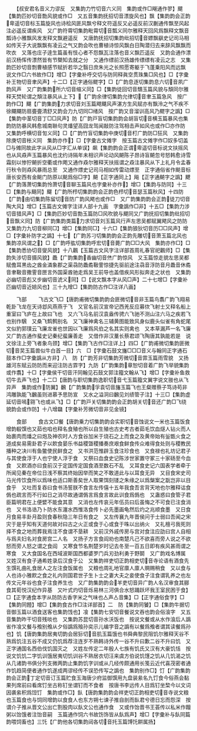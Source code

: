 <!-- { "loadSidebar": true } -->
　　【叔安君名音义力谬反　又集韵力竹切音六义同　集韵或作□飗通作翏】飃【集韵匹妙切音勡风貌或作□　又五音集韵抚招切音漂旋风也】飘【集韵韵会正韵卑遥切音标玉篇旋风也诗桧风匪风飘兮释文符遥反又必遥反前汉蒯通传飘至风起注必遥反谓疾风　又广韵符霄切集韵毗霄切音瓢义同尔雅释天回风爲飘释文飘音瓢诗小雅飘风发发释文飘避遥反　又唐韵抚招切集韵纰招切音嫖飘飖史记司马相如传天子大说飘飘有凌云之气又韵会吹也曹植诗惊风飘白日陶潜归去来辞风飘飘而吹衣　又落也庄子逹生篇虽有忮心者不怨飘瓦注落也音义飘匹遥反　又韵会通作漂前汉杨恽传漂然皆有节槩知去就之分　又通作缥前汉扬雄传缥缥有凌云之志　又集韵匹妙切音剽曹植感节赋折若华之翳日庶朱光之长照愿寄躯于飞蓬乗阳风而远飘　说文作□六书故作□】增□【字彚补呼交切与防同释眞空贯珠集□风也】□【字彚补王物切音聿风声】十二□【正字通俗飂字】□【广韵息逐切集韵息六切音夙广韵风声　又广韵集韵所六切音缩义同】□【集韵徒回切音穨玉篇风貌与頽同尔雅释天焚轮谓之頽注暴风从上下】【广韵余律切集韵允律切音聿玉篇急风　按广韵作□】飅【广韵集韵力求切音刘玉篇飕飅风声湛方生风赋亦有飘泠之气不疾不徐飅飅防扇亹亹清舒又韵会力九切同□绪风　按广韵又音溜训高风乃飂字之譌】□【集韵中茎切音丁□□风声】防【广韵戸盲切集韵韵会胡盲切音横玉篇暴风也集韵防防暴风韩愈城南聮句灵燔望高囧龙驾闻敲防注驾相击声如风也或作□亦作防　又集韵呼横切音訇义同】□【广韵竹盲切集韵中庚切音朾广韵防□狂风　又集韵除庚切音枨义同　集韵亦作】□【字彚古文傩字　按玉篇古文傩字作□奴多切盖□与傩同故此字从风从□字汇从单误】飙【集韵韵会正谓卑遥切音标说文扶摇风也从风猋声玉篇暴风也沈约诗隔年未相识声论动风飇陈子昂诗盲飇忽号怒韩愈诗雪霜刻以惨狞飇折空衢或作飑又通作猋尔雅释天扶摇谓之猋注暴风从下上礼月令孟春行秋令则猋风暴雨总至　又通作熛史记司马相如传雷动熛至　正字通俗省作颷音标唐长安西有金颷门防原以颷爲俗□字】飇【正字通同上】飚【正字通飇字之譌】飉【广韵落萧切集韵怜萧切音聊玉篇风也字彚补亦作】增□【集韵与防同】十三□【集韵与颾同】飋【广韵所栉切集韵韵会正韵色栉切音瑟玉篇秋风】十四防【广韵由切集韵陈留切音防广韵风飔也或作□　又广韵集韵韵会正韵徒刀切音陶大风】增□【玉篇古文傩字注详人部十九画　字彚譌作□非】十五□【集韵力涉切音猎风声】□【集韵匹妙切音勡玉篇防□风吹貌与飃同又广韵抚招切集韵纰招切音飘义同】防【广韵集韵类篇力求切音刘玉篇风行声左思吴都赋翼飔风之防防　又集韵力九切音柳同□】增□【集韵同□】十六□【集韵狼狄切音历□□风声】增□【字彚补防字之譌】十七【广韵苏刁切集韵韵会正韵先雕切音萧玉篇北风也集韵凉风谓之】□【广韵呼肱切集韵呼宏切音薨广韵□□大风　集韵亦作□】□【集韵悉协切音燮风貌】十八飌【玉篇古文风字注详部首周礼春官祀飌师】□【集韵失涉切音摄风貌】飍【广韵集韵香幽切音烋广韵惊风　又玉篇惊走貌左思吴都赋儋耳黒齿之酋金潾象郡之渠骉防飍矞靸霅惊捷先驱前途注骉音浮防音月飍音休矞音聿靸音撒霅音匣言外国渠酋驰走爲吴王前导也盖借疾风形拟奔走之状也　又集韵必幽切音彪又步幽切音淲义同】□【说文飘本字从风□声】二十七增□【字彚补匹幽切音近婄风也】三十九增□【集韵防古作□注详八画】

　　飞部
　　飞古文飞□【唐韵甫微切集韵韵会匪微切音非玉篇鸟翥广韵飞翔易乾卦飞龙在天诗邶风燕燕于飞　又官名前汉宣帝记西羌反应募佽飞射士又释名船上重室曰飞庐在上故曰飞也　又六飞马名前汉袁盎传骋六飞驰不测山注六马之疾若飞也别作騛　又桑飞鹪鹩别名　又飞廉神禽名三辅黄图能致风身似鹿头似雀有角蛇尾文似豹郭璞云飞廉龙雀也世因以飞廉爲风伯之名其实则禽也　又本草漏芦一名飞廉　又广韵古通作蜚史记秦纪蜚廉善走　又借作非汉藳长蔡君颂飞陶唐其孰能若是　说文徐注上旁飞者象鸟颈】增□【集韵飞古作□注详上】四□【广韵甫微切集韵匪微切音奜玉篇兽似牛白首一目】六　□【字彚石鼓文旛□□□音义与翰同正字通石鼓本作□字彚譌从方非】八　防【广韵芳非切集韵芳微切音霏玉篇雨雪貌　又扬雄河东赋云防防而来迎注防古霏字】九防【广韵集韵章恕切音着广韵飞举貌集韵或作翥】十□【字彚侯干切音汗同翰见石鼓文郭注籀文翰从飞】增□【字彚补鱼救切牛去声飞也】十二□【唐韵与职切集韵逸职切音弋玉篇籀文翼字说文翄也从飞异声　集韵或作防翼】飜【广韵集韵孚袁切音旛玉篇飞也王粲赠蔡子笃诗苟非鸿雕孰能飞飜虽则进慕予思防宣　又水之溢泂曰飜见刘绩管子注】十三□【集韵虚延切音嘕翧飞也或从飞】□【广韵戸关切集韵韵会正韵胡关切音还广韵□飞绕貌韵会或作防】十八增飝【字彚补芳微切音非见金镜】

　　食部
　　食古文□餐【唐韵乗力切集韵韵会实职切音蚀说文一米也玉篇饭食增韵殽馔也又茹也啗也释名食殖也所以自生殖也古史考古者茹毛饮血燧人钻火而人始裹肉而燔之曰炮及神农时人方食谷加米于烧石之上而食之及黄帝始有釡甑火食之道成矣易需卦君子以飮食晏乐书益稷曁稷播奏庶艰食鲜食传众难得食处则与稷教民播种之决川有鱼鳖使民鲜食之　又书洪范惟辟玉食注珍食也　又食禄也礼坊记君子与其使食浮于人也宁使人浮于食　又祭曰血食史记陈涉世家置守冢三十家砀至今血食　又飮酒亦曰食前汉于定国传定国食酒至数石不乱　又耳食史记六国表学者牵于所闻见秦在帝位日浅不察其终始因举而笑之不敢道此与以耳食无异　又目食宋史司马光传饮食所以爲味也适口斯善矣世人取果饵刻镂之朱缘之以爲槃案之翫岂非以目食乎　又吐而复吞曰食书汤誓朕不食言左传僖十五年我食吾言背天地也尔雅释诂食僞也疏言而不行如日之消尽故通谓僞言爲食言故此训食爲僞也　又蛊惑曰食管子君臣篇明君在上便嬖不能食其意　又消也左传哀元年伍员曰后虽悔之不可食已注食消也　又书洛诰乃卜防水东瀍水西惟洛食传卜必先墨画龟然后灼之兆顺食墨　又日食月食易丰卦月盈则食春秋隐三年日有食之　又左传襄九年晋侯问于士弱曰吾闻之宋灾于是乎知有天道何故对曰古之火正或食于心或食于咮以出纳火　又礼檀弓我死则择不食之地而葬我焉注不食谓不垦耕　又前汉外戚传房与宫对食注应劭曰宫人自相与爲夫妇名对食房宫二人名　又扬子方言食阎劝也南楚凡己不欲喜而旁人说之不欲怒而旁人怒之谓之食阎　又寒食节名荆楚岁时记去冬至一百五日即有疾风甚雨谓之寒食　又大食国名在西域波斯国西都婆罗门兵刃劲利勇于野鬬　又广韵戏名博属　又姓汉有食子通希姓录后汉食于公　又集韵祥吏切正韵相吏切音寺论语有酒食先生馔礼曲礼食居人之左注食饭属也　又粮也周礼地官廪人廪人赒赐稍食　又以食与人也诗小雅飮之食之礼内则国君世子生卜士之妻大夫之妾使食子注食谓乳养之也左传文元年谷也食子注食养生也　又广韵集韵韵会羊吏切音异广韵人名汉审食其郦食其荀悦汉纪作异基　又叶式灼切音烁易林三河俱合水怒踊跃坏我王室民困于食】□【正字通食本字从防防古香字米之气味也亼声亼音集】□【正字通俗食字】□【集韵同饐】增□【集韵食古作□注详部首】二　防【集韵同饕】□【集韵牛据切音御玉篇以酒食送客也集韵饯也】飡【集韵七安切音餐说文吞也韵会俗湌字　又五音集韵昨干切音残啖也　又集韵苏昆切音孙水沃饭也　按说文餐或从水作湌后人譌省作飡又餐与飧别飧从夕俗譌爲飱孙奕示儿编字音之譌有以餐爲飧者谓其读餐爲孙也】饥【唐韵集韵居夷切韵会居狋切音肌玉篇饿也书舜典黎民阻饥尔雅释天谷不熟爲饥注五谷不成又仍饥爲荐注连岁不熟韩诗外传一谷不升曰歉二谷不升曰饥　又正字通国名西伯伐饥国灭之　又姓左传定二年殷人七族有饥氏又汉有大豪饥恬　按说文饥饥二字饥训饿居夷切饥训谷不熟居衣切汪来虞方伯说饥馑之饥从几饥渴之饥从几诸韵书俱分列支微两韵止集韵饥字训或从几经传颇通用长笺云近代喜茂密者通作饥趋简便者通作饥遂成两谬经传不误恐传写之譌也　集韵别作□】饤【广韵集韵韵会正韵丁定切音订玉篇贮食玉海唐少府监御馔用九盘装絫名九饤食今俗燕会黏果列席前曰看席饤坐古称钉坐谓钉而不食者　按唐书李远传人目爲钉坐棃今以文词因袭絫积爲饾饤　集韵或作□】飤【唐韵集韵韵会祥吏切正韵相吏切音寺说文粮也玉篇食也与饲同增韵以食食人也东方朔七谏子推自剖而飤君兮德日忘而怨深　按谓介子推从晋文公出亡割股肉以飤文公也通作食　又或作饴晋书王荟传以私米作饘粥以饴饿者注饴音嗣　玉篇通作饲六书故饬饰皆从飤爲声】增□【字彚补与飤同篇韵喂饲畜也】三饦【广韵他各切集韵闼各切音托玉篇馎饦餠属扬】
